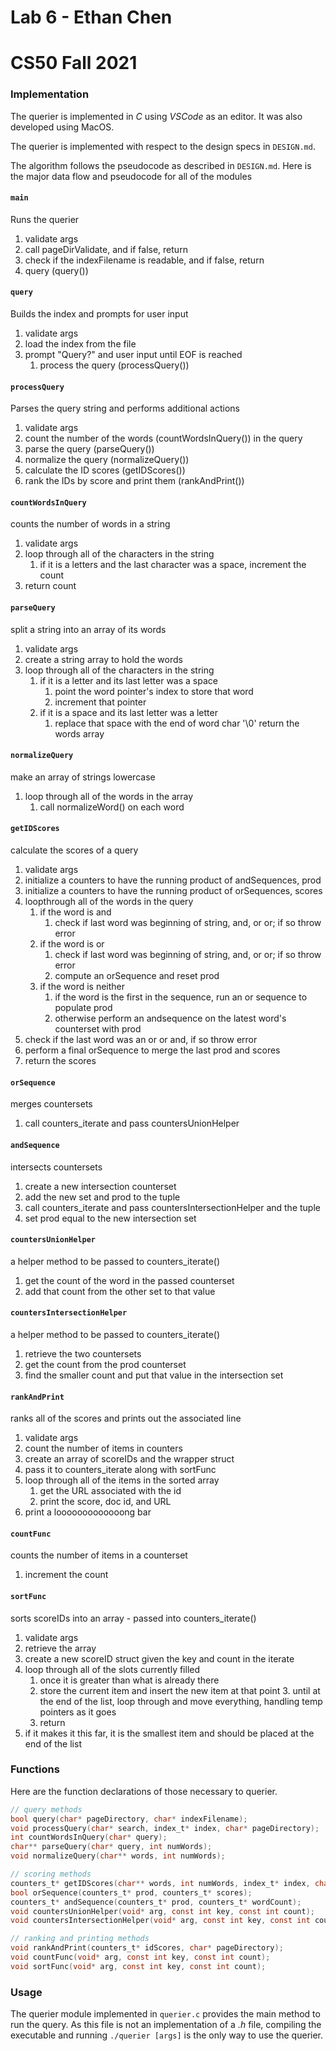# Lab 6 - Ethan Chen
# CS50 Fall 2021

### Implementation

The querier is implemented in _C_ using _VSCode_ as an editor. It was also developed using MacOS.

The querier is implemented with respect to the design specs in `DESIGN.md`.

The algorithm follows the pseudocode as described in `DESIGN.md`. Here is the major data flow and pseudocode for all of the modules

#### `main`
Runs the querier

1. validate args
2. call pageDirValidate, and if false, return
3. check if the indexFilename is readable, and if false, return
3. query (query())

#### `query`
Builds the index and prompts for user input

1. validate args
2. load the index from the file
3. prompt "Query?" and user input until EOF is reached
    1. process the query (processQuery())


#### `processQuery`
Parses the query string and performs additional actions

1. validate args
2. count the number of the words (countWordsInQuery()) in the query
3. parse the query (parseQuery()) 
4. normalize the query (normalizeQuery())
5. calculate the ID scores (getIDScores())
6. rank the IDs by score and print them (rankAndPrint())


#### `countWordsInQuery`
counts the number of words in a string

1. validate args
2. loop through all of the characters in the string
    1. if it is a letters and the last character was a space, increment the count
3. return count


#### `parseQuery`
split a string into an array of its words

1. validate args
2. create a string array to hold the words
3. loop through all of the characters in the string
    1. if it is a letter and its last letter was a space
        1. point the word pointer's index to store that word
        2. increment that pointer
    2. if it is a space and its last letter was a letter
        1. replace that space with the end of word char '\0'
return the words array


#### `normalizeQuery`
make an array of strings lowercase

1. loop through all of the words in the array
    1. call normalizeWord() on each word


#### `getIDScores`
calculate the scores of a query

1. validate args
2. initialize a counters to have the running product of andSequences, prod
3. initialize a counters to have the running product of orSequences, scores
4. loopthrough all of the words in the query
    1. if the word is and
        1. check if last word was beginning of string, and, or or; if so throw error
    2. if the word is or
        1. check if last word was beginning of string, and, or or; if so throw error
        2. compute an orSequence and reset prod
    3. if the word is neither
        1. if the word is the first in the sequence, run an or sequence to populate prod
        2. otherwise perform an andsequence on the latest word's counterset with prod
5. check if the last word was an or or and, if so throw error
6. perform a final orSequence to merge the last prod and scores
7. return the scores


#### `orSequence`
merges countersets

1. call counters_iterate and pass countersUnionHelper


#### `andSequence`
intersects countersets

1. create a new intersection counterset
2. add the new set and prod to the tuple
3. call counters_iterate and pass countersIntersectionHelper and the tuple
4. set prod equal to the new intersection set


#### `countersUnionHelper`
a helper method to be passed to counters_iterate()

1. get the count of the word in the passed counterset
2. add that count from the other set to that value


#### `countersIntersectionHelper`
a helper method to be passed to counters_iterate()

1. retrieve the two countersets
2. get the count from the prod counterset
3. find the smaller count and put that value in the intersection set


#### `rankAndPrint`
ranks all of the scores and prints out the associated line

1. validate args
2. count the number of items in counters
3. create an array of scoreIDs and the wrapper struct
4. pass it to counters_iterate along with sortFunc
5. loop through all of the items in the sorted array
    1. get the URL associated with the id
    2. print the score, doc id, and URL
6. print a looooooooooooong bar

#### `countFunc`
counts the number of items in a counterset

1. increment the count


#### `sortFunc`
sorts scoreIDs into an array - passed into counters_iterate()

1. validate args
2. retrieve the array
3. create a new scoreID struct given the key and count in the iterate
4. loop through all of the slots currently filled
    1. once it is greater than what is already there
    2. store the current item and insert the new item at that point
        3. until at the end of the list, loop through and move everything, handling temp pointers as it goes
    3. return
5. if it makes it this far, it is the smallest item and should be placed at the end of the list


### Functions

Here are the function declarations of those necessary to querier.

```c
// query methods
bool query(char* pageDirectory, char* indexFilename);
void processQuery(char* search, index_t* index, char* pageDirectory);
int countWordsInQuery(char* query);
char** parseQuery(char* query, int numWords);
void normalizeQuery(char** words, int numWords);

// scoring methods
counters_t* getIDScores(char** words, int numWords, index_t* index, char* pageDirectory);
bool orSequence(counters_t* prod, counters_t* scores);
counters_t* andSequence(counters_t* prod, counters_t* wordCount);
void countersUnionHelper(void* arg, const int key, const int count);
void countersIntersectionHelper(void* arg, const int key, const int count);

// ranking and printing methods
void rankAndPrint(counters_t* idScores, char* pageDirectory);
void countFunc(void* arg, const int key, const int count);
void sortFunc(void* arg, const int key, const int count);
```

### Usage

The querier module implemented in `querier.c` provides the main method to run the query. As this file is not an implementation of a _.h_ file, compiling the executable and running `./querier [args]` is the only way to use the querier.